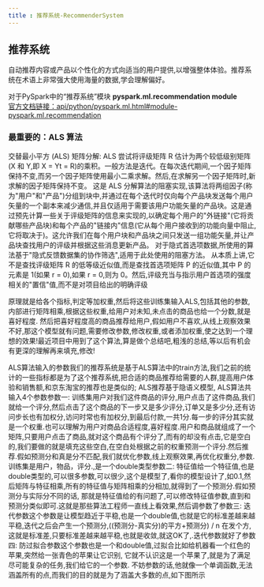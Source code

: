```yaml
---
title : 推荐系统-RecommenderSystem
---
```


## 推荐系统 

自动推荐内容或产品以个性化的方式向适当的用户提供,以增强整体体验。推荐系统在术语上非常强大使用海量的数据,学会理解偏好。

对于PySpark中的“推荐系统”模块 **pyspark.ml.recommendation module**        
[官方文档链接：api/python/pyspark.ml.html#module-pyspark.ml.recommendation](http://spark.apache.org/docs/latest/api/python/pyspark.ml.html#module-pyspark.ml.recommendation)

### 最重要的：ALS 算法

交替最小平方 (ALS) 矩阵分解:
ALS 尝试将评级矩阵 R 估计为两个较低级别矩阵(X 和 Y,即 X = Yt = R)的乘积。一般方法是迭代。在每次迭代期间,一个因子矩阵保持不变,而另一个因子矩阵使用最小二乘求解。然后,在求解另一个因子矩阵时,新求解的因子矩阵保持不变。
这是 ALS 分解算法的阻塞实现,该算法将两组因子(称为"用户"和"产品")分组到块中,并通过在每个迭代时仅向每个产品块发送每个用户矢量的一个副本来减少通信,并且仅适用于需要该用户功能矢量的产品块。这是通过预先计算一些关于评级矩阵的信息来实现的,以确定每个用户的"外链接"(它将贡献哪些产品块)和每个产品的"链接内"信息(它从每个用户接收到的功能向量中阻止,它将取决于)。这允许我们在每个用户块和产品块之间只发送一组功能矢量,并让产品块查找用户的评级并根据这些消息更新产品。
对于隐式首选项数据,所使用的算法基于"隐式反馈数据集的协作筛选",适用于此处使用的阻塞方法。
从本质上讲,它不是查找评级矩阵 R 的低等级近似值,而是查找首选项矩阵 P 的近似值,其中 P 的元素是 1(如果 r = 0),如果 r = 0,则为 0。然后,评级充当与指示用户首选项的强度相关的"置信"值,而不是对项目给出的明确评级

原理就是给各个指标,判定等加权重,然后将这些训练集输入ALS,包括其他的参数,内部进行矩阵相乘,根据这些权重,给用户对未知,未点击的商品也给一个分数,就是喜好程度. 然后把喜好程度高的商品推荐给用户,假如用户不喜欢,从线上观察效果不好,那这个模型就有问题,需要修改参数,修改权重,或者添加权重,使之达到一个理想的效果!最近项目中用到了这个算法,算是做个总结吧,粗浅的总结,等以后有机会有更深的理解再来填充,修改!

ALS算法输入的参数我们的推荐系统是基于ALS算法中的train方法,我们之前的统计的一些指标都是为了这个推荐系统,把合适的商品推荐给需要的人群,提高用户体验和销售额,和京东淘宝的推荐也是类似的; ALS推荐基于隐语义模型, ALS算法共输入4个参数参数一: 训练集用户对我们这件商品的评分,用户点击了这件商品,我们就给一个评分,然后点击了这个商品的下一步又是多少评分,订单又是多少分,还有访问步长也有加权分,访问时常也有加权分,到最后付款,一共1分.每一步的评分其实就是一个权重.也可以理解为用户对商品合适程度,喜好程度.用户和商品就组成了一个矩阵,只要用户点击了商品,就对这个商品有个评分了,而有的却没有点击,它是空白的,我们要做的就是填充这些空白,在空白处根据之前的权重预测一个评分.然后推荐.假如预测分和真是分不匹配,我们就优化参数,线上观察效果,再优化权重分,参数.训练集是用户，物品，评分.,是一个double类型参数二: 特征值给一个特征值,也是double类型的,可以很多参数,可以很少,这个是模型了,看你的模型设计了,如0.1,然后矩阵与特征相乘,所有的特征值与矩阵相乘的分相加,就得到了一个预测分.假如预测分与实际分不同的话, 那就是特征值给的有问题了,可以修改特征值参数,直到和预测分类似即可.这就是那些算法工程师一直线上看效果,然后调参数了参数三: 迭代参数这个参数是让模型趋近于平稳,也是一个double值,也就是它的标准差越来越平稳,迭代之后会产生一个预测分,((预测分-真实分)的平方+预测分) / n 在发个方,这就是标准差,只要标准差越来越平稳,也就是收敛,就这OK了,.迭代参数就好了参数四: 防过拟合参数这个参数也是一个和double值,过拟合比如给机器看一个红色的苹果,突然给一张青色的苹果让它识别, 它就不认识这是一个苹果了,就是为了满足尽可能复杂的任务,我们给它的一个参数. 不妨参数的话,他就像一个单调函数,无法涵盖所有的点,而我们的目的就是为了涵盖大多数的点,如下图所示

